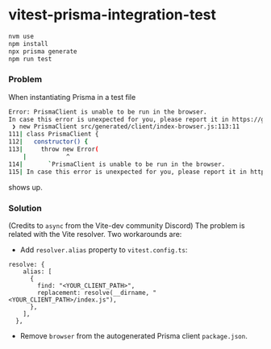 # vitest-prisma-integration-test

```bash
nvm use
npm install
npx prisma generate
npm run test
```

### Problem

When instantiating Prisma in a test file

```bash
Error: PrismaClient is unable to be run in the browser.
In case this error is unexpected for you, please report it in https://github.com/prisma/prisma/issues
 ❯ new PrismaClient src/generated/client/index-browser.js:113:11
111| class PrismaClient {
112|   constructor() {
113|     throw new Error(
    |           ^
114|       `PrismaClient is unable to be run in the browser.
115| In case this error is unexpected for you, please report it in https://github.com/prisma/prisma/issues`,
```

shows up.

### Solution

(Credits to `async` from the Vite-dev community Discord)
The problem is related with the Vite resolver. Two workarounds are:

- Add `resolver.alias` property to `vitest.config.ts`:

```
resolve: {
    alias: [
      {
        find: "<YOUR_CLIENT_PATH>",
        replacement: resolve(__dirname, "<YOUR_CLIENT_PATH>/index.js"),
      },
    ],
  },
```

- Remove `browser` from the autogenerated Prisma client `package.json`.
